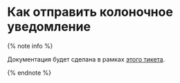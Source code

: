 # Как отправить колоночное уведомление

{% note info %}

Документация будет сделана в рамках [этого тикета](https://st.yandex-team.ru/ZION-153).

{% endnote %}
